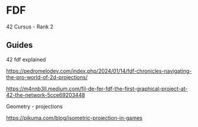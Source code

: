 # FDF
42 Cursus - Rank 2


## Guides

42 fdf explained

  https://pedromelodev.com/index.php/2024/01/14/fdf-chronicles-navigating-the-pro-world-of-2d-projections/
  
  https://m4nnb3ll.medium.com/fil-de-fer-fdf-the-first-graphical-project-at-42-the-network-5cce69203448
  
Geometry - projections

  https://pikuma.com/blog/isometric-projection-in-games
